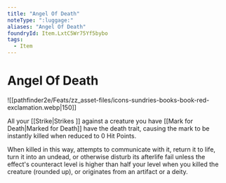 ```yaml
---
title: "Angel Of Death"
noteType: ":luggage:"
aliases: "Angel Of Death"
foundryId: Item.LxtC5Wr75Yf5bybo
tags:
  - Item
---
```


# Angel Of Death
![[pathfinder2e/Feats/zz_asset-files/icons-sundries-books-book-red-exclamation.webp|150]]

All your [[Strike|Strikes ]] against a creature you have [[Mark for Death|Marked for Death]] have the death trait, causing the mark to be instantly killed when reduced to 0 Hit Points.

When killed in this way, attempts to communicate with it, return it to life, turn it into an undead, or otherwise disturb its afterlife fail unless the effect's counteract level is higher than half your level when you killed the creature (rounded up), or originates from an artifact or a deity.
